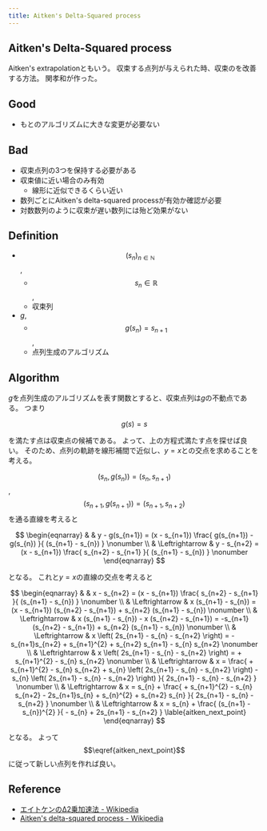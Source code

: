 ```yaml
---
title: Aitken's Delta-Squared process
---
```


## Aitken's Delta-Squared process
Aitken's extrapolationともいう。
収束する点列が与えられた時、収束のを改善する方法。
関孝和が作った。

## Good
* もとのアルゴリズムに大きな変更が必要ない

## Bad
* 収束点列の3つを保持する必要がある
* 収束値に近い場合のみ有効
    * 線形に近似できるくらい近い
* 数列ごとにAitken's delta-squared processが有効か確認が必要
* 対数数列のように収束が遅い数列には殆ど効果がない

## Definition
* $$(s_{n})_{n \in \mathbb{N}}$$,
    * $$s_{n} \in \mathbb{R}$$,
    * 収束列
* $g$,
    * $$g(s_{n}) = s_{n+1}$$,
    * 点列生成のアルゴリズム

## Algorithm
$g$を点列生成のアルゴリズムを表す関数とすると、収束点列は$g$の不動点である。
つまり

$$
    g(s) = s
$$

を満たす点は収束点の候補である。
よって、上の方程式満たす点を探せば良い。
そのため、点列の軌跡を線形補間で近似し、$y = x$との交点を求めることを考える。

$$(s_{n}, g(s_{n})) = (s_{n} , s_{n+1})$$, $$(s_{n+1}, g(s_{n+1})) = (s_{n+1}, s_{n+2})$$を通る直線を考えると

$$
\begin{eqnarray}
    & &
    y - g(s_{n+1})
    =
        (x - s_{n+1})
        \frac{
            g(s_{n+1}) - g(s_{n})
        }{
            (s_{n+1} - s_{n})
        }
    \nonumber
    \\
    & \Leftrightarrow &
    y - s_{n+2}
    =
        (x - s_{n+1})
        \frac{
            s_{n+2} - s_{n+1}
        }{
            (s_{n+1} - s_{n})
        }
    \nonumber
\end{eqnarray}
$$

となる。
これと$y=x$の直線の交点を考えると

$$
\begin{eqnarray}
    & &
        x - s_{n+2}
        =
        (x - s_{n+1})
        \frac{
            s_{n+2} - s_{n+1}
        }{
            (s_{n+1} - s_{n})
        }
    \nonumber
    \\
    & \Leftrightarrow &
        x 
        (s_{n+1} - s_{n})
        =
        (x - s_{n+1})
        (s_{n+2} - s_{n+1})
        +
        s_{n+2}
        (s_{n+1} - s_{n})
    \nonumber
    \\
    & \Leftrightarrow &
        x 
        (s_{n+1} - s_{n})
        -
        x
        (s_{n+2} - s_{n+1})
        =
        -s_{n+1}
        (s_{n+2} - s_{n+1})
        +
        s_{n+2}
        (s_{n+1} - s_{n})
    \nonumber
    \\
    & \Leftrightarrow &
        x 
        \left(
            2s_{n+1}
            - s_{n}
            - s_{n+2}
        \right)
        =
        - s_{n+1}s_{n+2} 
        + s_{n+1}^{2}
        + s_{n+2} s_{n+1}
        - s_{n} s_{n+2}
    \nonumber
    \\
    & \Leftrightarrow &
        x 
        \left(
            2s_{n+1}
            - s_{n}
            - s_{n+2}
        \right)
        =
        + s_{n+1}^{2}
        - s_{n} s_{n+2}
    \nonumber
    \\
    & \Leftrightarrow &
        x 
        =
        \frac{
            + s_{n+1}^{2}
            - s_{n} s_{n+2}
            +
            s_{n}
            \left(
                2s_{n+1}
                - s_{n}
                - s_{n+2}
            \right)
            -
            s_{n}
            \left(
                2s_{n+1}
                - s_{n}
                - s_{n+2}
            \right)
        }{
            2s_{n+1}
            - s_{n}
            - s_{n+2}
        }
    \nonumber
    \\
    & \Leftrightarrow &
        x 
        =
        s_{n}
        +
        \frac{
            + s_{n+1}^{2}
            - s_{n} s_{n+2}
            - 2s_{n+1}s_{n}
            + s_{n}^{2}
            + s_{n+2} s_{n}
        }{
            2s_{n+1}
            - s_{n}
            - s_{n+2}
        }
    \nonumber
    \\
    & \Leftrightarrow &
        x 
        =
        s_{n}
        +
        \frac{
            (s_{n+1} - s_{n})^{2}
        }{
            - s_{n}
            + 2s_{n+1}
            - s_{n+2}
        }
    \lable{aitken_next_point}
\end{eqnarray}
$$

となる。
よって$$\eqref{aitken_next_point}$$に従って新しい点列を作れば良い。

## Reference
* [エイトケンのΔ2乗加速法 - Wikipedia](https://ja.wikipedia.org/wiki/%E3%82%A8%E3%82%A4%E3%83%88%E3%82%B1%E3%83%B3%E3%81%AE%CE%942%E4%B9%97%E5%8A%A0%E9%80%9F%E6%B3%95)
* [Aitken's delta-squared process - Wikipedia](https://en.wikipedia.org/wiki/Aitken%27s_delta-squared_process)

